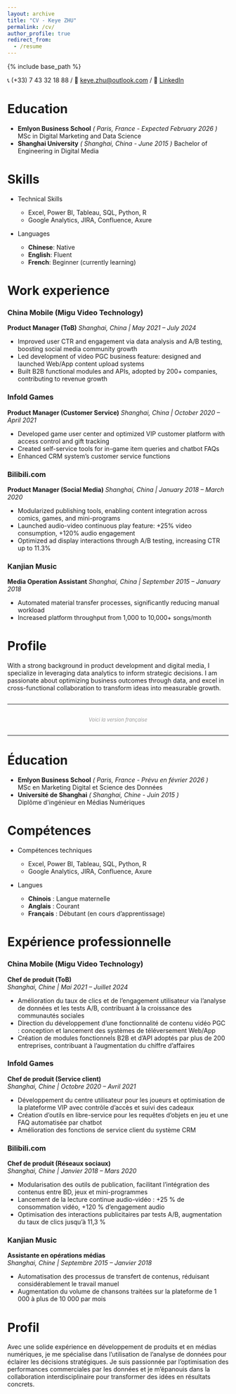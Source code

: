 ```yaml
---
layout: archive
title: "CV - Keye ZHU"
permalink: /cv/
author_profile: true
redirect_from:
  - /resume
---
```


{% include base_path %}

📞 (+33) 7 43 32 18 88 / 📧 [keye.zhu@outlook.com](mailto:keye.zhu@outlook.com) / 🔗 [LinkedIn](https://linkedin.com/in/keyezhu)

Education
======

* **Emlyon Business School** *( Paris, France - Expected February 2026 )* MSc in Digital Marketing and Data Science
* **Shanghai University** *( Shanghai, China - June 2015 )* Bachelor of Engineering in Digital Media

Skills
======

* Technical Skills
  * Excel, Power BI, Tableau, SQL, Python, R
  * Google Analytics, JIRA, Confluence, Axure

* Languages
  * **Chinese**: Native
  * **English**: Fluent
  * **French**: Beginner (currently learning)


Work experience
======
### China Mobile (Migu Video Technology)

**Product Manager (ToB)**
*Shanghai, China | May 2021 – July 2024*

* Improved user CTR and engagement via data analysis and A/B testing, boosting social media community growth
* Led development of video PGC business feature: designed and launched Web/App content upload systems
* Built B2B functional modules and APIs, adopted by 200+ companies, contributing to revenue growth

### Infold Games

**Product Manager (Customer Service)**
*Shanghai, China | October 2020 – April 2021*

* Developed game user center and optimized VIP customer platform with access control and gift tracking
* Created self-service tools for in-game item queries and chatbot FAQs
* Enhanced CRM system’s customer service functions

### Bilibili.com

**Product Manager (Social Media)**
*Shanghai, China | January 2018 – March 2020*

* Modularized publishing tools, enabling content integration across comics, games, and mini-programs
* Launched audio-video continuous play feature: +25% video consumption, +120% audio engagement
* Optimized ad display interactions through A/B testing, increasing CTR up to 11.3%

### Kanjian Music

**Media Operation Assistant**
*Shanghai, China | September 2015 – January 2018*

* Automated material transfer processes, significantly reducing manual workload
* Increased platform throughput from 1,000 to 10,000+ songs/month



# Profile

With a strong background in product development and digital media, I specialize in leveraging data analytics to inform strategic decisions. I am passionate about optimizing business outcomes through data, and excel in cross-functional collaboration to transform ideas into measurable growth.



<hr style="margin: 2em 0;"/>
<p align="center" style="color: #999999; font-size: 0.8em;"><em>Voici la version française</em></p>
<hr style="margin: 2em 0;"/>




Éducation  
======
* **Emlyon Business School** *( Paris, France - Prévu en février 2026 )*  
  MSc en Marketing Digital et Science des Données  
* **Université de Shanghai** *( Shanghai, Chine - Juin 2015 )*  
  Diplôme d'ingénieur en Médias Numériques

Compétences  
======

* Compétences techniques  
  * Excel, Power BI, Tableau, SQL, Python, R  
  * Google Analytics, JIRA, Confluence, Axure

* Langues  
  * **Chinois** : Langue maternelle  
  * **Anglais** : Courant  
  * **Français** : Débutant (en cours d’apprentissage)

Expérience professionnelle  
======

### China Mobile (Migu Video Technology)  

**Chef de produit (ToB)**  
*Shanghai, Chine | Mai 2021 – Juillet 2024*  

* Amélioration du taux de clics et de l’engagement utilisateur via l’analyse de données et les tests A/B, contribuant à la croissance des communautés sociales  
* Direction du développement d’une fonctionnalité de contenu vidéo PGC : conception et lancement des systèmes de téléversement Web/App  
* Création de modules fonctionnels B2B et d’API adoptés par plus de 200 entreprises, contribuant à l’augmentation du chiffre d’affaires  

### Infold Games  

**Chef de produit (Service client)**  
*Shanghai, Chine | Octobre 2020 – Avril 2021*  

* Développement du centre utilisateur pour les joueurs et optimisation de la plateforme VIP avec contrôle d’accès et suivi des cadeaux  
* Création d’outils en libre-service pour les requêtes d’objets en jeu et une FAQ automatisée par chatbot  
* Amélioration des fonctions de service client du système CRM  

### Bilibili.com  

**Chef de produit (Réseaux sociaux)**  
*Shanghai, Chine | Janvier 2018 – Mars 2020*  

* Modularisation des outils de publication, facilitant l’intégration des contenus entre BD, jeux et mini-programmes  
* Lancement de la lecture continue audio-vidéo : +25 % de consommation vidéo, +120 % d’engagement audio  
* Optimisation des interactions publicitaires par tests A/B, augmentation du taux de clics jusqu’à 11,3 %  

### Kanjian Music  

**Assistante en opérations médias**  
*Shanghai, Chine | Septembre 2015 – Janvier 2018*  

* Automatisation des processus de transfert de contenus, réduisant considérablement le travail manuel  
* Augmentation du volume de chansons traitées sur la plateforme de 1 000 à plus de 10 000 par mois  

Profil  
======  
Avec une solide expérience en développement de produits et en médias numériques, je me spécialise dans l’utilisation de l’analyse de données pour éclairer les décisions stratégiques. Je suis passionnée par l’optimisation des performances commerciales par les données et je m’épanouis dans la collaboration interdisciplinaire pour transformer des idées en résultats concrets.
